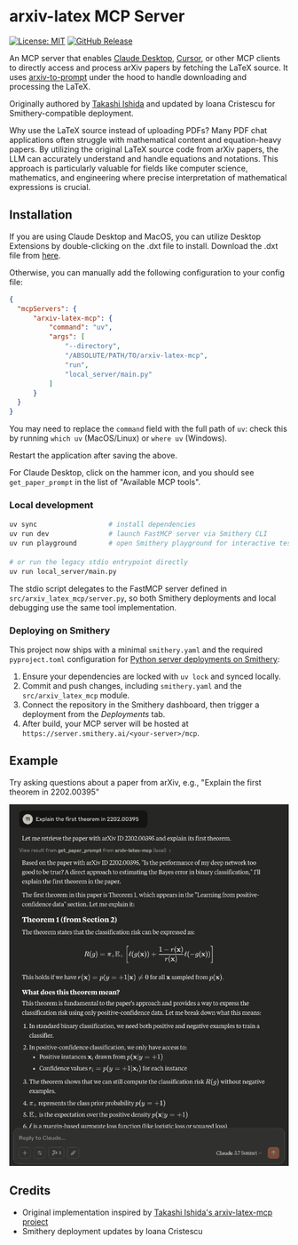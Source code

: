 # arxiv-latex MCP Server
[![License: MIT](https://img.shields.io/badge/License-MIT-yellow.svg)](https://opensource.org/licenses/MIT)
[![GitHub Release](https://img.shields.io/github/v/release/takashiishida/arxiv-latex-mcp)](https://github.com/takashiishida/arxiv-latex-mcp/releases)


An MCP server that enables [Claude Desktop](https://claude.ai/download), [Cursor](https://www.cursor.com/), or other MCP clients to directly access and process arXiv papers by fetching the LaTeX source. It uses [arxiv-to-prompt](https://github.com/takashiishida/arxiv-to-prompt) under the hood to handle downloading and processing the LaTeX.

Originally authored by [Takashi Ishida](https://github.com/takashiishida) and updated by Ioana Cristescu for Smithery-compatible deployment.

Why use the LaTeX source instead of uploading PDFs? Many PDF chat applications often struggle with mathematical content and equation-heavy papers. By utilizing the original LaTeX source code from arXiv papers, the LLM can accurately understand and handle equations and notations. This approach is particularly valuable for fields like computer science, mathematics, and engineering where precise interpretation of mathematical expressions is crucial.

## Installation

If you are using Claude Desktop and MacOS, you can utilize Desktop Extensions by double-clicking on the .dxt file to install.
Download the .dxt file from [here](https://github.com/takashiishida/arxiv-latex-mcp/releases/).

Otherwise, you can manually add the following configuration to your config file:
```json
{
  "mcpServers": {
      "arxiv-latex-mcp": {
          "command": "uv",
          "args": [
              "--directory",
              "/ABSOLUTE/PATH/TO/arxiv-latex-mcp",
              "run",
              "local_server/main.py"
          ]
      }
  }
}
```

You may need to replace the `command` field with the full path of `uv`: check this by running `which uv` (MacOS/Linux) or `where uv` (Windows).

Restart the application after saving the above.

For Claude Desktop, click on the hammer icon, and you should see `get_paper_prompt` in the list of "Available MCP tools".

### Local development

```bash
uv sync                  # install dependencies
uv run dev               # launch FastMCP server via Smithery CLI
uv run playground        # open Smithery playground for interactive testing

# or run the legacy stdio entrypoint directly
uv run local_server/main.py
```

The stdio script delegates to the FastMCP server defined in `src/arxiv_latex_mcp/server.py`, so both Smithery deployments and local debugging use the same tool implementation.

### Deploying on Smithery

This project now ships with a minimal `smithery.yaml` and the required `pyproject.toml` configuration for [Python server deployments on Smithery](https://smithery.ai/docs/build/deployments/python):

1. Ensure your dependencies are locked with `uv lock` and synced locally.
2. Commit and push changes, including `smithery.yaml` and the `src/arxiv_latex_mcp` module.
3. Connect the repository in the Smithery dashboard, then trigger a deployment from the *Deployments* tab.
4. After build, your MCP server will be hosted at `https://server.smithery.ai/<your-server>/mcp`.

## Example
Try asking questions about a paper from arXiv, e.g., "Explain the first theorem in 2202.00395"

<div align="center">
  <img src="example.png" alt="Example of using arXiv LaTeX MCP with Claude Desktop" width="600">
</div>

## Credits

- Original implementation inspired by [Takashi Ishida's arxiv-latex-mcp project](https://github.com/takashiishida/arxiv-latex-mcp)
- Smithery deployment updates by Ioana Cristescu
